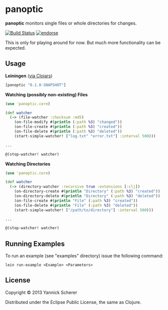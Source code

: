# panoptic

__panoptic__ monitors single files or whole directories for changes.

[![Build Status](https://travis-ci.org/xsc/panoptic.png)](https://travis-ci.org/xsc/panoptic)
[![endorse](https://api.coderwall.com/xsc/endorsecount.png)](https://coderwall.com/xsc)

This is only for playing around for now. But much more functionality can be expected.

## Usage

__Leiningen__ ([via Clojars](https://clojars.org/panoptic))

```clojure
[panoptic "0.1.0-SNAPSHOT"]
```

__Watching (possibly non-existing) Files__

```clojure
(use 'panoptic.core)

(def watcher
  (-> (file-watcher :checksum :md5)
    (on-file-modify #(println (:path %3) "changed"))
    (on-file-create #(println (:path %3) "created"))
    (on-file-delete #(println (:path %3) "deleted"))
    (start-simple-watcher! ["log.txt" "error.txt"] :interval 500)))

...

@(stop-watcher! watcher)
```

__Watching Directories__

```clojure
(use 'panoptic.core)

(def watcher
  (-> (directory-watcher :recursive true :extensions [:clj])
    (on-directory-create #(println "Directory" (:path %3) "created"))
    (on-directory-delete #(println "Directory" (:path %3) "deleted"))
    (on-file-create #(println "File" (:path %3) "created"))
    (on-file-delete #(println "File" (:path %3) "deleted"))
    (start-simple-watcher! ["/path/to/directory"] :interval 500)))

...

@(stop-watcher! watcher)
```

## Running Examples

To run an example (see "examples" directory) issue the following command:

```
lein run-example <Example> <Parameters>
```

## License

Copyright &copy; 2013 Yannick Scherer

Distributed under the Eclipse Public License, the same as Clojure.
